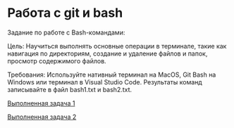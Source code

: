 # Работа с git и bash

Задание по работе с Bash-командами:

Цель: Научиться выполнять основные операции в терминале, такие как навигация по директориям, создание и удаление файлов и папок, просмотр содержимого файлов.

Требования: Используйте нативный терминал на MacOS, Git Bash на Windows или терминал в Visual Studio Code. Результаты команд записывайте в файл bash1.txt и bash2.txt.

<a href= "https://github.com/krisovcharova/git_bash/blob/main/bash1.txt">Выполненная задача 1 </a>  

<a href= "https://github.com/krisovcharova/git_bash/blob/main/bash2.txt">Выполненная задача 2 </a>
